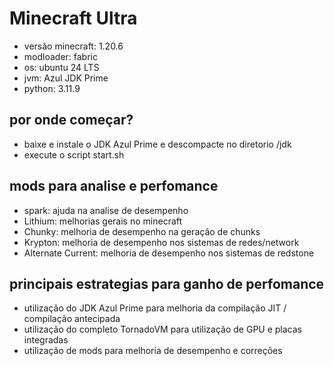 # Minecraft Ultra
- versão minecraft: 1.20.6
- modloader: fabric
- os: ubuntu 24 LTS
- jvm: Azul JDK Prime
- python: 3.11.9

## por onde começar?
- baixe e instale o JDK Azul Prime e descompacte no diretorio /jdk
- execute o script start.sh

## mods para analise e perfomance
- spark: ajuda na analise de desempenho
- Lithium: melhorias gerais no minecraft
- Chunky: melhoria de desempenho na geração de chunks
- Krypton: melhoria de desempenho nos sistemas de redes/network
- Alternate Current: melhoria de desempenho nos sistemas de redstone

## principais estrategias para ganho de perfomance
- utilização do JDK Azul Prime para melhoria da compilação JIT / compilação antecipada
- utilização do completo TornadoVM para utilização de GPU e placas integradas
- utilização de mods para melhoria de desempenho e correções
